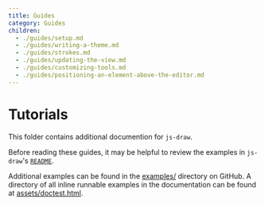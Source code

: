 ```yaml
---
title: Guides
category: Guides
children:
  - ./guides/setup.md
  - ./guides/writing-a-theme.md
  - ./guides/strokes.md
  - ./guides/updating-the-view.md
  - ./guides/customizing-tools.md
  - ./guides/positioning-an-element-above-the-editor.md
---
```


# Tutorials

This folder contains additional documention for `js-draw`.

Before reading these guides, it may be helpful to review the examples in `js-draw`'s [`README`](../#api).

Additional examples can be found in the [examples/](https://github.com/personalizedrefrigerator/js-draw/tree/main/docs/examples) directory on GitHub. A directory of all inline runnable examples in the documentation can be found at [assets/doctest.html](../assets/doctest.html).
